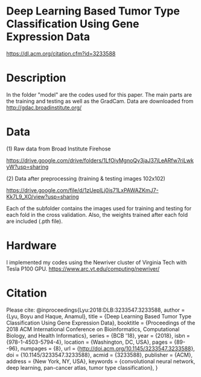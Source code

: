 # Deep Learning Based Tumor Type Classification Using Gene Expression Data
https://dl.acm.org/citation.cfm?id=3233588

# Description
In the folder "model" are the codes used for this paper. The main parts are the training and testing as well as the GradCam. Data are downloaded from http://gdac.broadinstitute.org/

# Data
(1) Raw data from Broad Institute Firehose

https://drive.google.com/drive/folders/1LfOiyMgnoQy3jaJ37jLeARfw7riLwkyW?usp=sharing

(2) Data after preprocessing (training & testing images 102x102)

https://drive.google.com/file/d/1zUepILj0is71LxPAWAZKmJ7-Kk7L9_XO/view?usp=sharing

Each of the subfolder contains the images used for training and testing for each fold in the cross validation. Also, the weights trained after each fold are included (.pth file).

# Hardware

I implemented my codes using the Newriver cluster of Virginia Tech with Tesla P100 GPU.
https://www.arc.vt.edu/computing/newriver/

# Citation 
Please cite:
@inproceedings{Lyu:2018:DLB:3233547.3233588,
 author = {Lyu, Boyu and Haque, Anamul},
 title = {Deep Learning Based Tumor Type Classification Using Gene Expression Data},
 booktitle = {Proceedings of the 2018 ACM International Conference on Bioinformatics, Computational Biology, and Health Informatics},
 series = {BCB '18},
 year = {2018},
 isbn = {978-1-4503-5794-4},
 location = {Washington, DC, USA},
 pages = {89--96},
 numpages = {8},
 url = {http://doi.acm.org/10.1145/3233547.3233588},
 doi = {10.1145/3233547.3233588},
 acmid = {3233588},
 publisher = {ACM},
 address = {New York, NY, USA},
 keywords = {convolutional neural network, deep learning, pan-cancer atlas, tumor type classification},
} 
